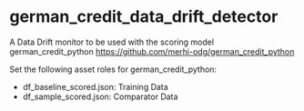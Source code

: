 # german_credit_data_drift_detector

A Data Drift monitor to be used with the scoring model german_credit_python https://github.com/merhi-odg/german_credit_python

Set the following asset roles for german_credit_python:
 - df_baseline_scored.json: Training Data
 - df_sample_scored.json: Comparator Data

